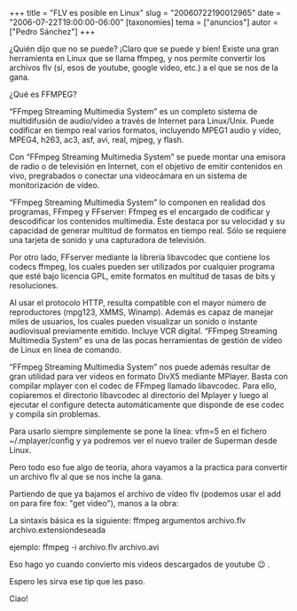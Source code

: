 +++
title = "FLV es posible en Linux"
slug = "20060722190012965"
date = "2006-07-22T19:00:00-06:00"
[taxonomies]
tema = ["anuncios"]
autor = ["Pedro Sánchez"]
+++

¿Quién dijo que no se puede? ¡Claro que se puede y bien! Existe una gran
herramienta en Linux que se llama ffmpeg, y nos permite convertir los
archivos flv (sí, esos de youtube, google video, etc.) a el que se nos
de la gana.

¿Qué es FFMPEG?

“FFmpeg Streaming Multimedia System” es un completo sistema de
multidifusión de audio/vídeo a través de Internet para Linux/Unix. Puede
codificar en tiempo real varios formatos, incluyendo MPEG1 audio y
vídeo, MPEG4, h263, ac3, asf, avi, real, mjpeg, y flash.

<!-- more -->
Con “FFmpeg Streaming Multimedia System” se puede montar una emisora de
radio o de televisión en Internet, con el objetivo de emitir contenidos
en vivo, pregrabados o conectar una videocámara en un sistema de
monitorización de vídeo.

“FFmpeg Streaming Multimedia System” lo componen en realidad dos
programas, FFmpeg y FFserver: Ffmpeg es el encargado de codificar y
descodificar los contenidos multimedia. Éste destaca por su velocidad y
su capacidad de generar multitud de formatos en tiempo real. Sólo se
requiere una tarjeta de sonido y una capturadora de televisión.

Por otro lado, FFserver mediante la librería libavcodec que contiene los
codecs ffmpeg, los cuales pueden ser utilizados por cualquier programa
que esté bajo licencia GPL, emite formatos en multitud de tasas de bits
y resoluciones.

Al usar el protocolo HTTP, resulta compatible con el mayor número de
reproductores (mpg123, XMMS, Winamp). Además es capaz de manejar miles
de usuarios, los cuales pueden visualizar un sonido o instante
audiovisual previamente emitido. Incluye VCR digital. “FFmpeg Streaming
Multimedia System” es una de las pocas herramientas de gestión de vídeo
de Linux en línea de comando.

“FFmpeg Streaming Multimedia System” nos puede además resultar de gran
utilidad para ver videos en formato DivX5 mediante MPlayer. Basta con
compilar mplayer con el codec de FFmpeg llamado libavcodec. Para ello,
copiaremos el directorio libavcodec al directorio del Mplayer y luego al
ejecutar el configure detecta automáticamente que disponde de ese codec
y compila sin problemas.

Para usarlo siempre simplemente se pone la línea: vfm=5 en el fichero
\~/.mplayer/config y ya podremos ver el nuevo trailer de Superman desde
Linux.

Pero todo eso fue algo de teoria, ahora vayamos a la practica para
convertir un archivo flv al que se nos inche la gana.

Partiendo de que ya bajamos el archivo de vídeo flv (podemos usar el add
on para fire fox: "get video"), manos a la obra:

La sintaxis básica es la siguiente: ffmpeg argumentos archivo.flv
archivo.extensiondeseada

ejemplo: ffmpeg -i archivo.flv archivo.avi

Eso hago yo cuando convierto mis videos descargados de youtube :wink: .

Espero les sirva ese tip que les paso.

Ciao!
